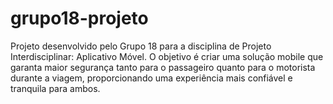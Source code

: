 # grupo18-projeto
Projeto desenvolvido pelo Grupo 18 para a disciplina de Projeto Interdisciplinar: Aplicativo Móvel. O objetivo é criar uma solução mobile que garanta maior segurança tanto para o passageiro quanto para o motorista durante a viagem, proporcionando uma experiência mais confiável e tranquila para ambos.

